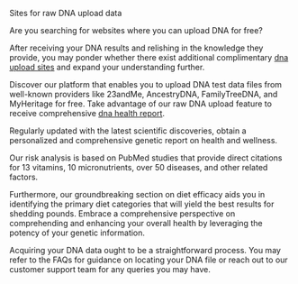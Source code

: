 ﻿Sites for raw DNA upload data

Are you searching for websites where you can upload DNA for free?

After receiving your DNA results and relishing in the knowledge they provide, you may ponder whether there exist additional complimentary <a href="https://tendna.com/lngen">dna upload sites</a> and expand your understanding further.

Discover our platform that enables you to upload DNA test data files from well-known providers like 23andMe, AncestryDNA, FamilyTreeDNA, and MyHeritage for free. Take advantage of our raw DNA upload feature to receive comprehensive <a href="https://tendna.com/lngen">dna health report</a>.

Regularly updated with the latest scientific discoveries, obtain a personalized and comprehensive genetic report on health and wellness.

Our risk analysis is based on PubMed studies that provide direct citations for 13 vitamins, 10 micronutrients, over 50 diseases, and other related factors.

Furthermore, our groundbreaking section on diet efficacy aids you in identifying the primary diet categories that will yield the best results for shedding pounds. Embrace a comprehensive perspective on comprehending and enhancing your overall health by leveraging the potency of your genetic information.

Acquiring your DNA data ought to be a straightforward process. You may refer to the FAQs for guidance on locating your DNA file or reach out to our customer support team for any queries you may have.